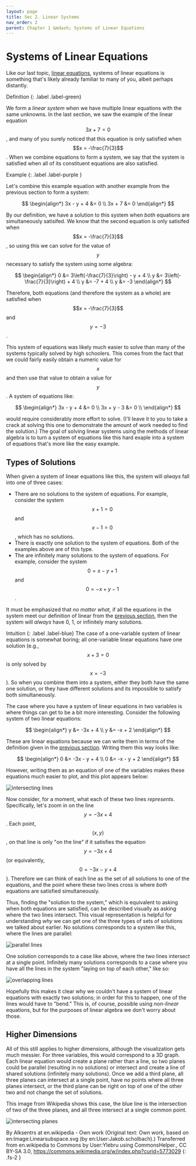 ```yaml
---
layout: page
title: Sec 2. Linear Systems
nav_order: 2
parent: Chapter 1 &mdash; Systems of Linear Equations
---
```


# Systems of Linear Equations
Like our last topic, [linear equations](/pages/ch1/intro-linear.md), systems of
linear equations is something that's likely already familiar to many of you,
albeit perhaps distantly.

Definition
{: .label .label-green}

We form a *linear system* when we have multiple linear equations with the same
unknowns.
In the last section, we saw the example of the linear equation $$3x + 7 = 0$$,
and many of you surely noticed that this equation is only satisfied when $$x =
-\frac{7}{3}$$.
When we combine equations to form a system, we say that the system is satisfied
when all of its constituent equations are also satisfied.

Example
{: .label .label-purple }

Let's combine this example equation with another example from the previous
section to form a system:

$$
\begin{align*}
  3x - y + 4 &= 0 \\
  3x + 7 &= 0
\end{align*}
$$

By our definition, we have a solution to this system when *both* equations are
simultaneously satisifed.
We know that the second equation is only satisifed when $$x = -\frac{7}{3}$$, so
using this we can solve for the value of $$y$$ necessary to satisfy the system
using some algebra:

$$
\begin{align*}
  0 &= 3\left(-\frac{7}{3}\right) - y + 4 \\
  y &= 3\left(-\frac{7}{3}\right) + 4 \\
  y &= -7 + 4 \\
  y &= -3
\end{align*}
$$

Therefore, both equations (and therefore the system as a whole) are satisfied
when $$x = -\frac{7}{3}$$ and $$y = -3$$.

This system of equations was likely much easier to solve than many of the
systems typically solved by high schoolers.
This comes from the fact that we could fairly easily obtain a numeric value for
$$x$$ and then use that value to obtain a value for $$y$$.
A system of equations like:

$$
\begin{align*}
  3x - y + 4 &= 0 \\
  3x + y - 3 &= 0 \\
\end{align*}
$$

would require considerably more effort to solve.
(I'll leave it to you to take a crack at solving this one to demonstrate the
amount of work needed to find the solution.)
The goal of solving linear systems using the methods of linear algebra is to
turn a system of equations like this hard exaple into a system of equations
that's more like the easy example.

## Types of Solutions
When given a system of linear equations like this, the system will *always*
fall into one of three cases:
- There are no solutions to the system of equations.
For example, consider the system $$x + 1 = 0$$ and $$x - 1 = 0$$, which has no
solutions.
- There is exactly one solution to the system of equations.
Both of the examples above are of this type.
- The are infinitely many solutions to the system of equations.
For example, consider the system $$0 = x - y + 1$$ and $$0 = -x + y - 1$$.

It must be emphasized that *no matter what,* if all the equations in the system
meet our definition of linear from the
[previous section](/pages/ch1/intro-linear), then the system will *always* have
0, 1, or infinitely many solutions.

Intuition
{: .label .label-blue}
The case of a one-variable system of linear equations is somewhat boring; all
one-variable linear equations have one solution (e.g., $$x + 3 = 0$$ is only
solved by $$x = -3$$).
So when you combine them into a system, either they both have the same one
solution, or they have different solutions and its impossible to satisfy both
simultaneously.

The case where you have a system of linear equations in two variables is where
things can get to be a bit more interesting.
Consider the following system of two linear equations:

$$
\begin{align*}
  y &= -3x + 4 \\
  y &= -x + 2
\end{align*}
$$

These are linear equations because we can write them in terms of the definition
given in the [previous section](/pages/ch1/intro-linear).
Writing them this way looks like:

$$
\begin{align*}
  0 &= -3x - y + 4 \\
  0 &= -x - y + 2
\end{align*}
$$

However, writing them as an equation of one of the variables makes these
equations much easier to plot, and this plot appears below:

![intersecting lines](/assets/img/plots/ch1/intersecting_lines.png)

Now consider, for a moment, what each of these two lines *represents*.
Specifically, let's zoom in on the line $$y = -3x + 4$$.
Each point, $$(x,y)$$, on that line is only "on the line" if it satisfies the
equation $$y = -3x + 4$$ (or equivalently, $$0 = -3x - y + 4$$).
Therefore we can think of each line as the set of all solutions to one of the
equations, and the point where these two lines cross is where *both* equations
are satisfied simultaneously.

Thus, finding the "solution to the system," which is equivalent to asking when
both equations are satisfied, can be described visually as asking where the two
lines intersect.
This visual representation is helpful for understanding *why* we can get one
of the three types of sets of solutions we talked about earlier.
No solutions corresponds to a system like this, where the lines are parallel:

![parallel lines](/assets/img/plots/ch1/parallel_lines.png)

One solution corresponds to a case like above, where the two lines intersect at
a single point. Infinitely many solutions corresponds to a case where you have
all the lines in the system "laying on top of each other," like so:

![overlapping lines](/assets/img/plots/ch1/overlapping_lines.png)

Hopefully this makes it clear why we couldn't have a system of linear equations
with exactly two solutions; in order for this to happen, one of the lines would
have to "bend."
This is, of course, possible using *non-linear* equations, but for the purposes
of linear algebra we don't worry about those.

## Higher Dimensions
All of this still applies to higher dimensions, although the visualization gets
much messier.
For three variables, this would correspond to a 3D graph.
Each linear equation would create a plane rather than a line, so two planes
could be parallel (resulting in no solutions) or intersect and create a line
of shared solutions (infinitely many solutions).
Once we add a third plane, all three planes can intersect at a single point,
have no points where all three planes intersect, or the third plane can be
right on top of one of the other two and not change the set of solutions.

This image from Wikipedia shows this case, the blue line is the intersection of
two of the three planes, and all three intersect at a single common point.

![intersecting planes](/assets/img/plots/ch1/intersecting-planes.svg)

By Alksentrs at en.wikipedia - Own work (Original text: Own work, based on
en:Image:Linearsubspace.svg (by en:User:Jakob.scholbach).) Transferred from
en.wikipedia to Commons by User:Ylebru using CommonsHelper., CC BY-SA 3.0,
https://commons.wikimedia.org/w/index.php?curid=5773029
{: .fs-2 }


